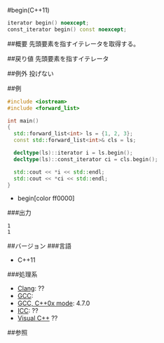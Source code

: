 #begin(C++11)
```cpp
iterator begin() noexcept;
const_iterator begin() const noexcept;
```

##概要
先頭要素を指すイテレータを取得する。


##戻り値
先頭要素を指すイテレータ


##例外
投げない


##例
```cpp
#include <iostream>
#include <forward_list>

int main()
{
  std::forward_list<int> ls = {1, 2, 3};
  const std::forward_list<int>& cls = ls;

  decltype(ls)::iterator i = ls.begin();
  decltype(ls)::const_iterator ci = cls.begin();

  std::cout << *i << std::endl;
  std::cout << *ci << std::endl;
}
```
* begin[color ff0000]


###出力
```
1
1
```

##バージョン
###言語
- C++11

###処理系
- [Clang](/implementation#clang.md): ??
- [GCC](/implementation#gcc.md): 
- [GCC, C++0x mode](/implementation#gcc.md): 4.7.0
- [ICC](/implementation#icc.md): ??
- [Visual C++](/implementation#visual_cpp.md) ??


##参照


